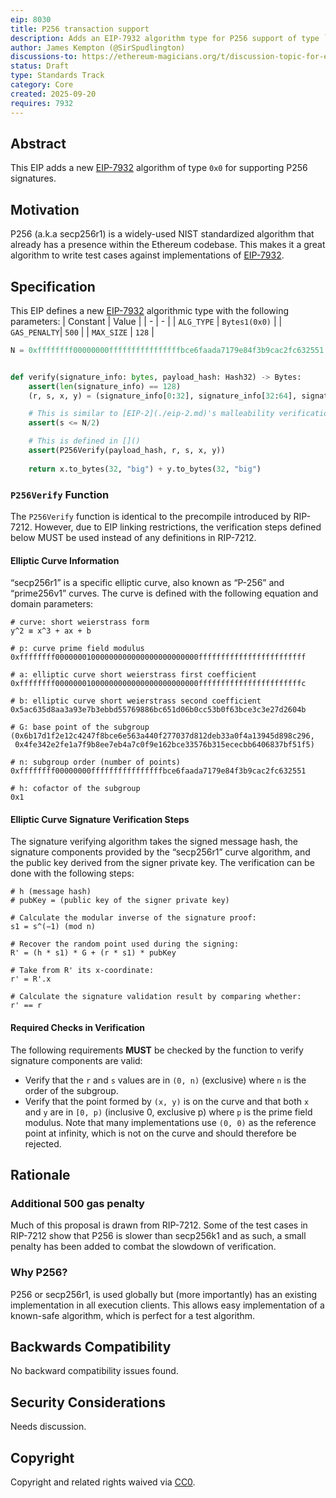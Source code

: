 ```yaml
---
eip: 8030
title: P256 transaction support
description: Adds an EIP-7932 algorithm type for P256 support of type `0x0`
author: James Kempton (@SirSpudlington)
discussions-to: https://ethereum-magicians.org/t/discussion-topic-for-eip-8030/25557
status: Draft
type: Standards Track
category: Core
created: 2025-09-20
requires: 7932
---
```


## Abstract

This EIP adds a new [EIP-7932](./eip-7932.md) algorithm of type `0x0` for supporting P256 signatures.

## Motivation

P256 (a.k.a secp256r1) is a widely-used NIST standardized algorithm that already has a presence within the Ethereum codebase. This makes it a great algorithm to write test
cases against implementations of [EIP-7932](./eip-7932.md).

## Specification

This EIP defines a new [EIP-7932](../../EIPS/eip-7932.md) algorithmic type with the following parameters:
| Constant | Value |
| - | - |
| `ALG_TYPE` | `Bytes1(0x0)` |
| `GAS_PENALTY`| `500` |
| `MAX_SIZE` | `128` |

```python
N = 0xffffffff00000000ffffffffffffffffbce6faada7179e84f3b9cac2fc632551


def verify(signature_info: bytes, payload_hash: Hash32) -> Bytes:
    assert(len(signature_info) == 128)
    (r, s, x, y) = (signature_info[0:32], signature_info[32:64], signature_info[64:96], signature_info[96:128])

    # This is similar to [EIP-2](./eip-2.md)'s malleability verification.
    assert(s <= N/2)

    # This is defined in []()
    assert(P256Verify(payload_hash, r, s, x, y))
        
    return x.to_bytes(32, "big") + y.to_bytes(32, "big")
```


### `P256Verify` Function

The `P256Verify` function is identical to the precompile introduced by RIP-7212. However, due to EIP linking restrictions, the verification steps defined below MUST be used instead of any definitions in RIP-7212.

#### Elliptic Curve Information

“secp256r1” is a specific elliptic curve, also known as “P-256” and “prime256v1” curves. The curve is defined with the following equation and domain parameters:

```
# curve: short weierstrass form
y^2 ≡ x^3 + ax + b

# p: curve prime field modulus
0xffffffff00000001000000000000000000000000ffffffffffffffffffffffff

# a: elliptic curve short weierstrass first coefficient
0xffffffff00000001000000000000000000000000fffffffffffffffffffffffc

# b: elliptic curve short weierstrass second coefficient
0x5ac635d8aa3a93e7b3ebbd55769886bc651d06b0cc53b0f63bce3c3e27d2604b

# G: base point of the subgroup
(0x6b17d1f2e12c4247f8bce6e563a440f277037d812deb33a0f4a13945d898c296,
 0x4fe342e2fe1a7f9b8ee7eb4a7c0f9e162bce33576b315ececbb6406837bf51f5)

# n: subgroup order (number of points)
0xffffffff00000000ffffffffffffffffbce6faada7179e84f3b9cac2fc632551

# h: cofactor of the subgroup
0x1
```

#### Elliptic Curve Signature Verification Steps

The signature verifying algorithm takes the signed message hash, the signature components provided by the “secp256r1” curve algorithm, and the public key derived from the signer private key. The verification can be done with the following steps:

```
# h (message hash)
# pubKey = (public key of the signer private key)

# Calculate the modular inverse of the signature proof:
s1 = s^(−1) (mod n)

# Recover the random point used during the signing:
R' = (h * s1) * G + (r * s1) * pubKey

# Take from R' its x-coordinate:
r' = R'.x

# Calculate the signature validation result by comparing whether:
r' == r
```

#### Required Checks in Verification

The following requirements **MUST** be checked by the function to verify signature components are valid:

- Verify that the `r` and `s` values are in `(0, n)` (exclusive) where `n` is the order of the subgroup.
- Verify that the point formed by `(x, y)` is on the curve and that both `x` and `y` are in `[0, p)` (inclusive 0, exclusive p) where `p` is the prime field modulus. Note that many implementations use `(0, 0)` as the reference point at infinity, which is not on the curve and should therefore be rejected.


## Rationale

### Additional 500 gas penalty

Much of this proposal is drawn from RIP-7212. Some of the test cases in RIP-7212 show that P256 is slower than secp256k1 and as such, a small penalty has been added to combat the slowdown of verification.

### Why P256?

P256 or secp256r1, is used globally but (more importantly) has an existing implementation in all execution clients. This allows easy implementation of a known-safe algorithm, which is perfect for a test algorithm.

## Backwards Compatibility

No backward compatibility issues found.

## Security Considerations

Needs discussion.
<!-- TODO -->

## Copyright

Copyright and related rights waived via [CC0](../../LICENSE.md).
